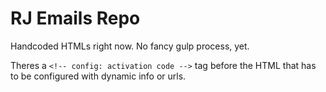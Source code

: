# RJ Emails Repo
Handcoded HTMLs right now. No fancy gulp process, yet.

Theres a `<!-- config: activation code -->` tag before the HTML that has to be configured with dynamic info or urls.

